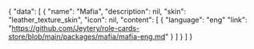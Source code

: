 {
    "data": [
        {
            "name": "Mafia",
            "description": nil,
            "skin": "leather_texture_skin",
            "icon": nil,
            "content": [
                {
                    "language": "eng"
                    "link": "https://github.com/Jeytery/role-cards-store/blob/main/packages/mafia/mafia-eng.md" 
                }
            ]
        }
    ]
}
